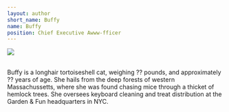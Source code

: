 ```yaml
---
layout: author
short_name: Buffy
name: Buffy
position: Chief Executive Awww-fficer
---
```


<img src="https://i.imgur.com/bYIDIvu.png" class="circleimage">
<br>
<br>

Buffy is a longhair tortoiseshell cat, weighing ?? pounds, and approximately ?? years of age. She hails from the deep forests of western Massachussetts, where she was found chasing mice through a thicket of hemlock trees. She oversees keyboard cleaning and treat distribution at the Garden & Fun headquarters in NYC.